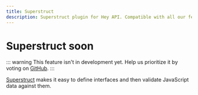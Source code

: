```yaml
---
title: Superstruct
description: Superstruct plugin for Hey API. Compatible with all our features.
---
```


# Superstruct <span data-soon>soon</span>

::: warning
This feature isn't in development yet. Help us prioritize it by voting on [GitHub](https://github.com/hey-api/openapi-ts/issues/1489).
:::

[Superstruct](https://docs.superstructjs.org/) makes it easy to define interfaces and then validate JavaScript data against them.

<!--@include: ../../sponsorship.md-->
